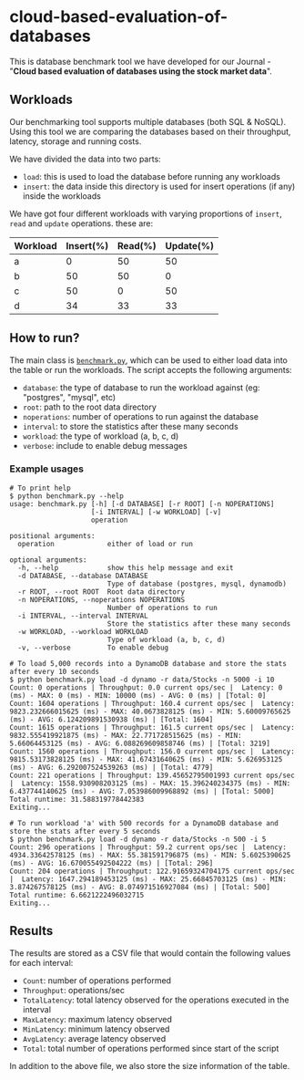# cloud-based-evaluation-of-databases
This is database benchmark tool we have developed for our Journal - 
"**Cloud based evaluation of databases using the stock market data**".

## Workloads

Our benchmarking tool supports multiple databases (both SQL & NoSQL). Using this tool we are comparing the databases 
based on their throughput, latency, storage and running costs.

We have divided the data into two parts:
- `load`: this is used to load the database before running any workloads
- `insert`: the data inside this directory is used for insert operations (if any) inside the workloads

We have got four different workloads with varying proportions of `insert`, `read` and `update` operations. these are:

| Workload | Insert(%) | Read(%) | Update(%) |
| -------- | --------- | ------- | --------- |
| a        | 0         | 50      | 50        |
| b        | 50        | 50      | 0         |
| c        | 50        | 0       | 50        |
| d        | 34        | 33      | 33        |


## How to run?
The main class is [`benchmark.py`](benchmark.py), which can be used to either load data into the table 
or run the workloads. The script accepts the following arguments:

- `database`: the type of database to run the workload against (eg: "postgres", "mysql", etc)
- `root`: path to the root data directory
- `noperations`: number of operations to run against the database
- `interval`: to store the statistics after these many seconds
- `workload`: the type of workload (a, b, c, d)
- `verbose`: include to enable debug messages

### Example usages

```
# To print help
$ python benchmark.py --help
usage: benchmark.py [-h] [-d DATABASE] [-r ROOT] [-n NOPERATIONS]
                    [-i INTERVAL] [-w WORKLOAD] [-v]
                    operation

positional arguments:
  operation             either of load or run

optional arguments:
  -h, --help            show this help message and exit
  -d DATABASE, --database DATABASE
                        Type of database (postgres, mysql, dynamodb)
  -r ROOT, --root ROOT  Root data directory
  -n NOPERATIONS, --noperations NOPERATIONS
                        Number of operations to run
  -i INTERVAL, --interval INTERVAL
                        Store the statistics after these many seconds
  -w WORKLOAD, --workload WORKLOAD
                        Type of workload (a, b, c, d)
  -v, --verbose         To enable debug

# To load 5,000 records into a DynamoDB database and store the stats after every 10 seconds
$ python benchmark.py load -d dynamo -r data/Stocks -n 5000 -i 10
Count: 0 operations | Throughput: 0.0 current ops/sec |  Latency: 0 (ms) - MAX: 0 (ms) - MIN: 10000 (ms) - AVG: 0 (ms) | [Total: 0]
Count: 1604 operations | Throughput: 160.4 current ops/sec |  Latency: 9823.232666015625 (ms) - MAX: 40.0673828125 (ms) - MIN: 5.60009765625 (ms) - AVG: 6.124209891530938 (ms) | [Total: 1604]
Count: 1615 operations | Throughput: 161.5 current ops/sec |  Latency: 9832.555419921875 (ms) - MAX: 22.771728515625 (ms) - MIN: 5.66064453125 (ms) - AVG: 6.088269609858746 (ms) | [Total: 3219]
Count: 1560 operations | Throughput: 156.0 current ops/sec |  Latency: 9815.53173828125 (ms) - MAX: 41.67431640625 (ms) - MIN: 5.626953125 (ms) - AVG: 6.292007524539263 (ms) | [Total: 4779]
Count: 221 operations | Throughput: 139.45652795001993 current ops/sec |  Latency: 1558.930908203125 (ms) - MAX: 15.396240234375 (ms) - MIN: 6.437744140625 (ms) - AVG: 7.053986009968892 (ms) | [Total: 5000]
Total runtime: 31.588319778442383
Exiting...

# To run workload 'a' with 500 records for a DynamoDB database and store the stats after every 5 seconds
$ python benchmark.py load -d dynamo -r data/Stocks -n 500 -i 5
Count: 296 operations | Throughput: 59.2 current ops/sec |  Latency: 4934.33642578125 (ms) - MAX: 55.381591796875 (ms) - MIN: 5.6025390625 (ms) - AVG: 16.670055492504222 (ms) | [Total: 296]
Count: 204 operations | Throughput: 122.91659324704175 current ops/sec |  Latency: 1647.294189453125 (ms) - MAX: 25.66845703125 (ms) - MIN: 3.874267578125 (ms) - AVG: 8.074971516927084 (ms) | [Total: 500]
Total runtime: 6.6621222496032715
Exiting...
```

## Results

The results are stored as a CSV file that would contain the following values for each interval:
- `Count`: number of operations performed
- `Throughput`: operations/sec
- `TotalLatency`: total latency observed for the operations executed in the interval
- `MaxLatency`: maximum latency observed
- `MinLatency`: minimum latency observed
- `AvgLatency`: average latency observed
- `Total`: total number of operations performed since start of the script
 
In addition to the above file, we also store the size information of the table.
